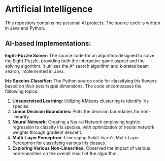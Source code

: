 # Artificial Intelligence 
This repository contains my personal AI projects. The source code is written in Java and Python. 

## AI-based Implementations:

**Eight-Puzzle Solver:** The source code for an algorithm designed to solve the Eight-Puzzle, providing both the interactive game aspect and the solving algorithm. It utilizes the A* search algorithm and k-states beam search, implemented in Java.

**Iris Species Classifier:** The Python source code for classifying Iris flowers based on their petal/sepal dimensions. The code encompasses the following topics:
1. **Unsupervised Learning:** Utilizing KMeans clustering to identify Iris species.
2. **Linear Decision Boundaries:** Plots the decision boundaries for non-linearity.
3. **Neural Network:** Creating a Neural Network employing logistic regression to classify Iris species, with optimization of neural network weights through gradient descent.
4. **Multi-Layer Perceptron:** Leveraging Scikit-learn's Multi-Layer Perceptron for classifying various Iris classes.
5. **Exploring Various Non-Linearities:** Observed the impact of various non-linearities on the overall result of the algorithm.

